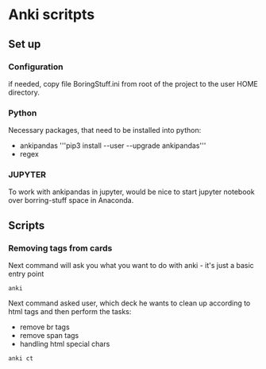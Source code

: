 # Anki scritpts

## Set up
### Configuration
if needed, copy file BoringStuff.ini from root of the project to the user HOME directory.

### Python 
Necessary packages, that need to be installed into python:
- ankipandas   '''pip3 install --user --upgrade ankipandas''' 
- regex 

### JUPYTER
To work with ankipandas in jupyter, would be nice to start jupyter notebook over borring-stuff space in Anaconda. 

## Scripts
### Removing tags from cards
Next command will ask you what you want to do with anki - it's just a basic entry point 
```
anki
```

Next command asked user, which deck he wants to clean up according to html tags and then perform the tasks:
- remove br tags
- remove span tags
- handling html special chars
```
anki ct
```

